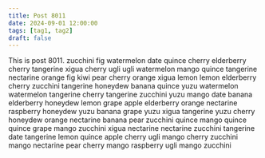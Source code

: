 ```yaml
---
title: Post 8011
date: 2024-09-01 12:00:00
tags: [tag1, tag2]
draft: false
---
```

This is post 8011.
zucchini
fig
watermelon
date
quince
cherry
elderberry
cherry
tangerine
xigua
cherry
ugli
ugli
watermelon
mango
quince
tangerine
nectarine
orange
fig
kiwi
pear
cherry
orange
xigua
lemon
lemon
elderberry
cherry
zucchini
tangerine
honeydew
banana
quince
yuzu
watermelon
watermelon
tangerine
cherry
tangerine
zucchini
yuzu
mango
date
banana
elderberry
honeydew
lemon
grape
apple
elderberry
orange
nectarine
raspberry
honeydew
yuzu
banana
grape
yuzu
xigua
tangerine
yuzu
cherry
honeydew
orange
nectarine
banana
pear
zucchini
quince
mango
quince
quince
grape
mango
zucchini
xigua
nectarine
nectarine
zucchini
tangerine
date
tangerine
lemon
quince
apple
cherry
ugli
mango
cherry
zucchini
mango
nectarine
pear
cherry
mango
raspberry
ugli
mango
zucchini
